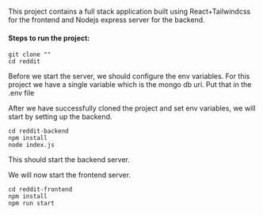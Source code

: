 This project contains a full stack application built using React+Tailwindcss for the frontend and Nodejs express server for the backend.

#### Steps to run the project:

```
git clone ""
cd reddit
```

Before we start the server, we should configure the env variables. For this project we have a single variable which is the mongo db uri. Put that in the .env file

After we have successfully cloned the project and set env variables, we will start by setting up the backend.

```
cd reddit-backend
npm install
node index.js
```

This should start the backend server.

We will now start the frontend server.

```
cd reddit-frontend
npm install
npm run start
```
